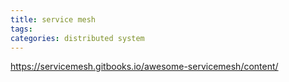 ```yaml
---
title: service mesh
tags:
categories: distributed system
---
```


https://servicemesh.gitbooks.io/awesome-servicemesh/content/

<!--more-->



